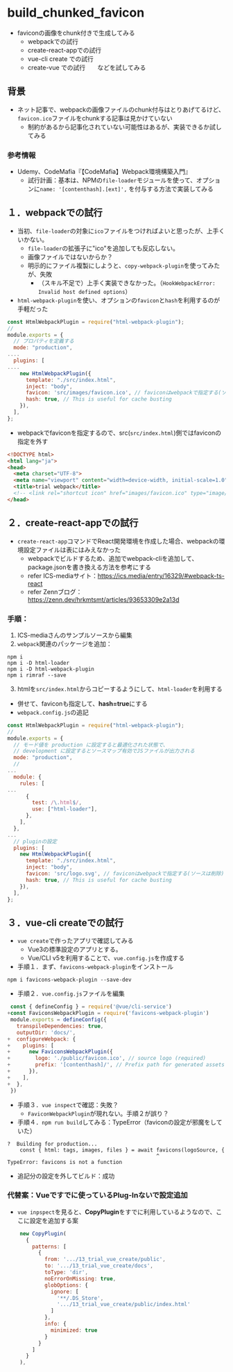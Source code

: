 # build_chunked_favicon
- faviconの画像をchunk付きで生成してみる
  * webpackでの試行
  * create-react-appでの試行
  * vue-cli create での試行
  * create-vue での試行　　などを試してみる

## 背景
- ネット記事で、webpackの画像ファイルのchunk付与はとりあげてるけど、`favicon.ico`ファイルをchunkする記事は見かけていない
  * 制約があるから記事化されていない可能性はあるが、実装できるか試してみる

### 参考情報
- Udemy、CodeMafia『【CodeMafia】Webpack環境構築入門』
  * 試行計画：基本は、NPMの`file-loader`モジュールを使って、オプションに`name: '[contenthash].[ext]',` を付与する方法で実装してみる


## １．webpackでの試行
- 当初、`file-loader`の対象に`ico`ファイルをつければよいと思ったが、上手くいかない。
  * `file-loader`の拡張子に"ico"を追加しても反応しない。
  * 画像ファイルではないからか？
  * 明示的にファイル複製にしようと、`copy-webpack-plugin`を使ってみたが、失敗
    + （スキル不足で）上手く実装できなかった。（`HookWebpackError: Invalid host defined options`）
- `html-webpack-plugin`を使い、オプションの`favicon`と`hash`を利用するのが手軽だった
```js
const HtmlWebpackPlugin = require("html-webpack-plugin");
//
module.exports = {
  // プロパティを定義する
  mode: "production",
....
  plugins: [
....
    new HtmlWebpackPlugin({
      template: "./src/index.html",
      inject: "body",
      favicon: 'src/images/favicon.ico', // faviconはwebpackで指定する(ソースは削除)※
      hash: true, // This is useful for cache busting
    }),
  ],
};
```
  * webpackでfaviconを指定するので、src(`src/index.html`)側ではfaviconの指定を外す
```html
<!DOCTYPE html>
<html lang="ja">
<head>
  <meta charset="UTF-8">
  <meta name="viewport" content="width=device-width, initial-scale=1.0">
  <title>trial webpack</title>
  <!-- <link rel="shortcut icon" href="images/favicon.ico" type="image/x-icon"> -->
</head>
```

## ２．create-react-appでの試行
- `create-react-app`コマンドでReact開発環境を作成した場合、webpackの環境設定ファイルは表にはみえなかった
  * webpackでビルドするため、追加でwebpack-cliを追加して、package.jsonを書き換える方法を参考にする
  * refer ICS-mediaサイト：https://ics.media/entry/16329/#webpack-ts-react
  * refer Zennブログ：https://zenn.dev/hrkmtsmt/articles/93653309e2a13d

### 手順：
1. ICS-mediaさんのサンプルソースから編集
2. `webpack`関連のパッケージを追加：
```shell
npm i
npm i -D html-loader
npm i -D html-webpack-plugin
npm i rimraf --save
```
3. htmlを`src/index.html`からコピーするようにして、`html-loader`を利用する
  * 併せて、faviconも指定して、**hash=true**にする
  * `webpack.config.js`の追記
```js
const HtmlWebpackPlugin = require("html-webpack-plugin");
//
module.exports = {
  // モード値を production に設定すると最適化された状態で、
  // development に設定するとソースマップ有効でJSファイルが出力される
  mode: "production",
  //
...
  module: {
    rules: [
...
      {
        test: /\.html$/,
        use: ["html-loader"],
      },
    ],
  },
...
  // pluginの設定
  plugins: [
    new HtmlWebpackPlugin({
      template: "./src/index.html",
      inject: "body",
      favicon: 'src/logo.svg', // faviconはwebpackで指定する(ソースは削除)
      hash: true, // This is useful for cache busting
    }),
  ],
};
```

## ３．vue-cli createでの試行
- `vue create`で作ったアプリで確認してみる
  * Vue3の標準設定のアプリとする。
  * Vue/CLI v5を利用することで、`vue.config.js`を作成する
- 手順１．まず、`favicons-webpack-plugin`をインストール
```shell
npm i favicons-webpack-plugin --save-dev
```
- 手順２．`vue.config.js`ファイルを編集
```js
 const { defineConfig } = require('@vue/cli-service')
+const FaviconsWebpackPlugin = require('favicons-webpack-plugin')
 module.exports = defineConfig({
   transpileDependencies: true,
   outputDir: 'docs/',
+  configureWebpack: {
+    plugins: [
+      new FaviconsWebpackPlugin({
+        logo: './public/favicon.ico', // source logo (required)
+        prefix: '[contenthash]/', // Prefix path for generated assets
+      }),
+    ],
+  },
 })
 ```
- 手順３．`vue inspect`で確認：失敗？
  * `FaviconWebpackPlugin`が現れない。手順２が誤り？
- 手順４．`npm run build`してみる：TypeError（faviconの設定が邪魔をしていた）
```
?  Building for production...
    const { html: tags, images, files } = await favicons(logoSource, {
                                                ^
TypeError: favicons is not a function
```
- 追記分の設定を外してビルド：成功

### 代替案：Vueですでに使っているPlug-Inないで設定追加
- `vue inpspect`を見ると、**CopyPlugin**をすでに利用しているようなので、ここに設定を追加する案
```js
    new CopyPlugin(
      {
        patterns: [
          {
            from: '.../13_trial_vue_create/public',
            to: '.../13_trial_vue_create/docs',
            toType: 'dir',
            noErrorOnMissing: true,
            globOptions: {
              ignore: [
                '**/.DS_Store',
                '.../13_trial_vue_create/public/index.html'
              ]
            },
            info: {
              minimized: true
            }
          }
        ]
      }
    ),
```

